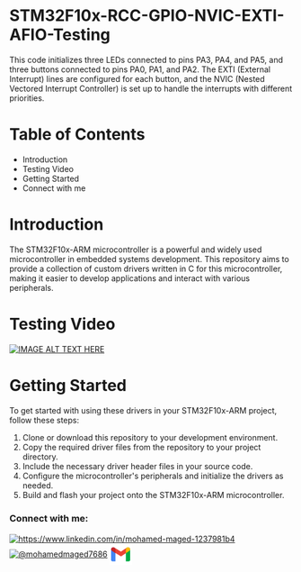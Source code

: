 # STM32F10x-RCC-GPIO-NVIC-EXTI-AFIO-Testing
This code initializes three LEDs connected to pins PA3, PA4, and PA5, and three buttons connected to pins PA0, PA1, and PA2. The EXTI (External Interrupt) lines are configured for each button, and the NVIC (Nested Vectored Interrupt Controller) is set up to handle the interrupts with different priorities.

# Table of Contents
- Introduction
- Testing Video
- Getting Started
- Connect with me

# Introduction
The STM32F10x-ARM microcontroller is a powerful and widely used microcontroller in embedded systems development. This repository aims to provide a collection of custom drivers written in C for this microcontroller, making it easier to develop applications and interact with various peripherals.

# Testing Video

[![IMAGE ALT TEXT HERE](https://img.shields.io/badge/youtube-%23FF0000?style=flat&logo=youtube&logoColor=white)](https://youtu.be)

# Getting Started
To get started with using these drivers in your STM32F10x-ARM project, follow these steps:
1. Clone or download this repository to your development environment.
2. Copy the required driver files from the repository to your project directory.
3. Include the necessary driver header files in your source code.
4. Configure the microcontroller's peripherals and initialize the drivers as needed.
5. Build and flash your project onto the STM32F10x-ARM microcontroller.


<h3 align="left">Connect with me:</h3>
<p align="left">
<a href="https://www.linkedin.com/in/mohamed-maged-1237981b4" target="blank"><img align="center" src="https://raw.githubusercontent.com/rahuldkjain/github-profile-readme-generator/master/src/images/icons/Social/linked-in-alt.svg" alt="https://www.linkedin.com/in/mohamed-maged-1237981b4" height="30" width="40" /></a>
<a href="https://www.youtube.com/channel/UCqFdD_fUftFl9dtfEshGGYg" target="blank"><img align="center" src="https://raw.githubusercontent.com/rahuldkjain/github-profile-readme-generator/master/src/images/icons/Social/youtube.svg" alt="@mohamedmaged7686" height="35" width="40" /></a>
<a href="https://mail.google.com/mail/?view=cm&fs=1&to=mohamed.maged.khalil1@gmail.com" target="blank"><img align="center" src="https://github.com/Eng-Mohamed-Maged/Eng-Mohamed-Maged/blob/main/gmail.svg" height="38" width="40" /></a>
</p>
